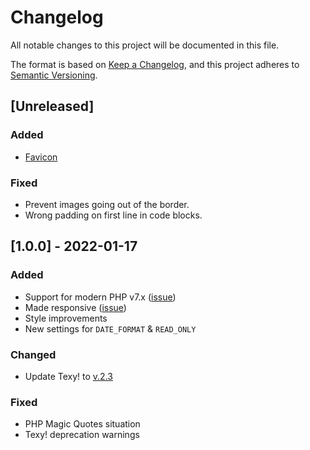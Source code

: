 # Changelog
All notable changes to this project will be documented in this file.

The format is based on [Keep a Changelog](https://keepachangelog.com/en/1.0.0/),
and this project adheres to [Semantic Versioning](https://semver.org/spec/v2.0.0.html).

## [Unreleased]
### Added
- [Favicon](https://en.wikipedia.org/wiki/Favicon)

### Fixed
- Prevent images going out of the border.
- Wrong padding on first line in code blocks.

## [1.0.0] - 2022-01-17
### Added
- Support for modern PHP v7.x ([issue](https://github.com/donvercety/WikWiki/issues/1))
- Made responsive ([issue](https://github.com/donvercety/WikWiki/issues/4))
- Style improvements
- New settings for `DATE_FORMAT` & `READ_ONLY`

### Changed
- Update Texy! to [v.2.3](https://github.com/dg/texy/releases/tag/v2.3)

### Fixed
- PHP Magic Quotes situation
- Texy! deprecation warnings
